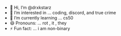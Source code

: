 - 👋 Hi, I’m @drxkstarz
- 👀 I’m interested in ... coding, discord, and true crime
- 🌱 I’m currently learning ... cs50
- 😄 Pronouns: ... rot , it , they
- ⚡ Fun fact: ... i am non-binary

<!---
drxkstarz/drxkstarz is a ✨ special ✨ repository because its `README.md` (this file) appears on your GitHub profile.
You can click the Preview link to take a look at your changes.
--->
